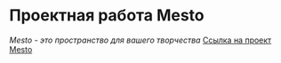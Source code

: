 # Проектная работа Mesto

*Mesto - это пространство для вашего творчества*
[Ссылка на проект Mesto](https://mal75eva.github.io/mesto-project-ff)
